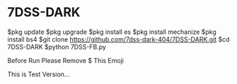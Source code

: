 # 7DSS-DARK
$pkg update 
$pkg upgrade 
$pkg install es
$pkg install mechanize
$pkg install bs4
$git clone https://github.com/7dss-dark-404/7DSS-DARK.git
$cd 7DSS-DARK
$python 7DSS-FB.py

Before Run Please Remove $ This Emoji

This is Test Version... 
